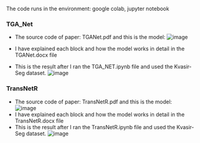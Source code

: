 The code runs in the environment: google colab, jupyter notebook
### TGA_Net
- The source code of paper: TGANet.pdf and this is the model:
![image](https://github.com/user-attachments/assets/31acaa9a-6264-4270-8ef8-5675b853749f)

- I have explained each block and how the model works in detail in the TGANet.docx file
- This is the result after I ran the TGA_NET.ipynb file and used the Kvasir-Seg dataset.
![image](https://github.com/user-attachments/assets/77ce82a1-7b1d-425e-8ece-34a33d07797e)

### TransNetR
- The source code of paper: TransNetR.pdf and this is the model: 
![image](https://github.com/user-attachments/assets/cae260d3-a9de-4488-a172-8c8c8bcb59cb)
- I have explained each block and how the model works in detail in the TransNetR.docx file
- This is the result after I ran the TransNetR.ipynb file and used the Kvasir-Seg dataset.
![image](https://github.com/user-attachments/assets/8df6c7c2-c4fd-4025-b361-bd12b32620aa)


